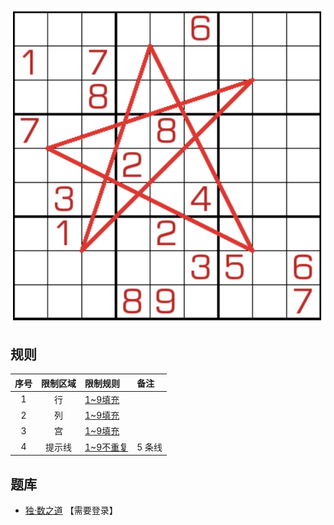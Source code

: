 ![](../../../../images/sudoku/小五星数独.png)

## 规则
| 序号 | 限制区域 | 限制规则 | 备注 |
| :---: | :---: | :--- | :--- |
| 1 | 行 | [1~9填充] | |
| 2 | 列 | [1~9填充] | |
| 3 | 宫 | [1~9填充] | |
| 4 | 提示线 | [1~9不重复] | 5 条线 |

## 题库
- [独·数之道](http://www.sudokufans.org.cn/lx/game.index.php?type=5x2) 【需要登录】

[1~9填充]: ../../../../rules.md#1~9填充
[1~9不重复]: ../../../../rules.md#1~9不重复